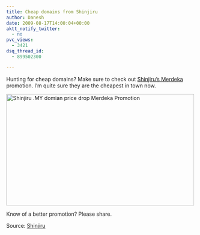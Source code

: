 ```yaml
---
title: Cheap domains from Shinjiru
author: Danesh
date: 2009-08-17T14:00:04+00:00
aktt_notify_twitter:
  - no
pvc_views:
  - 3421
dsq_thread_id:
  - 899502300

---
```

Hunting for cheap domains? Make sure to check out [Shinjiru&#8217;s Merdeka][1] promotion. I&#8217;m quite sure they are the cheapest in town now.

[<img loading="lazy" class="alignnone size-medium wp-image-1703" title="Shinjiru .MY domian price drop Merdeka Promotion" src="/wp-content/uploads/2009/08/Shinjiru-.MY-domian-price-drop-Merdeka-Promotion-500x296.png" alt="Shinjiru .MY domian price drop Merdeka Promotion" width="500" height="296" srcset="/wp-content/uploads/2009/08/Shinjiru-.MY-domian-price-drop-Merdeka-Promotion-500x296.png 500w, /wp-content/uploads/2009/08/Shinjiru-.MY-domian-price-drop-Merdeka-Promotion.png 654w" sizes="(max-width: 500px) 100vw, 500px" />][2]

Know of a better promotion? Please share.

Source: [Shinjiru][1]

 [1]: http://shinjiru.com.my/promotions/merdeka09/domainMerdeka.html
 [2]: /wp-content/uploads/2009/08/Shinjiru-.MY-domian-price-drop-Merdeka-Promotion.png